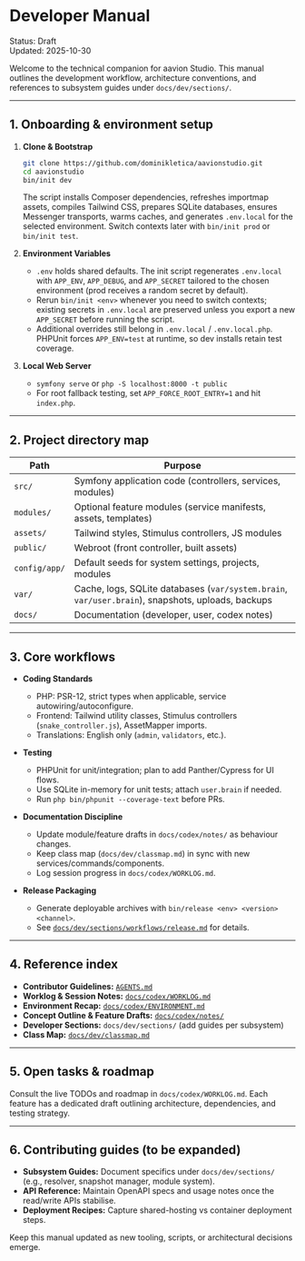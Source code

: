 # Developer Manual

Status: Draft  
Updated: 2025-10-30

Welcome to the technical companion for aavion Studio. This manual outlines the development workflow, architecture conventions, and references to subsystem guides under `docs/dev/sections/`.

---

## 1. Onboarding & environment setup

1. **Clone & Bootstrap**
   ```bash
   git clone https://github.com/dominikletica/aavionstudio.git
   cd aavionstudio
   bin/init dev
   ```
   The script installs Composer dependencies, refreshes importmap assets, compiles Tailwind CSS, prepares SQLite databases, ensures Messenger transports, warms caches, and generates `.env.local` for the selected environment. Switch contexts later with `bin/init prod` or `bin/init test`.

2. **Environment Variables**
   - `.env` holds shared defaults. The init script regenerates `.env.local` with `APP_ENV`, `APP_DEBUG`, and `APP_SECRET` tailored to the chosen environment (prod receives a random secret by default).
   - Rerun `bin/init <env>` whenever you need to switch contexts; existing secrets in `.env.local` are preserved unless you export a new `APP_SECRET` before running the script.
   - Additional overrides still belong in `.env.local` / `.env.local.php`. PHPUnit forces `APP_ENV=test` at runtime, so dev installs retain test coverage.

3. **Local Web Server**
   - `symfony serve` or `php -S localhost:8000 -t public`
   - For root fallback testing, set `APP_FORCE_ROOT_ENTRY=1` and hit `index.php`.

---

## 2. Project directory map

| Path | Purpose |
|------|---------|
| `src/` | Symfony application code (controllers, services, modules) |
| `modules/` | Optional feature modules (service manifests, assets, templates) |
| `assets/` | Tailwind styles, Stimulus controllers, JS modules |
| `public/` | Webroot (front controller, built assets) |
| `config/app/` | Default seeds for system settings, projects, modules |
| `var/` | Cache, logs, SQLite databases (`var/system.brain`, `var/user.brain`), snapshots, uploads, backups |
| `docs/` | Documentation (developer, user, codex notes) |

---

## 3. Core workflows

- **Coding Standards**
  - PHP: PSR-12, strict types when applicable, service autowiring/autoconfigure.
  - Frontend: Tailwind utility classes, Stimulus controllers (`snake_controller.js`), AssetMapper imports.
  - Translations: English only (`admin`, `validators`, etc.).

- **Testing**
  - PHPUnit for unit/integration; plan to add Panther/Cypress for UI flows.
  - Use SQLite in-memory for unit tests; attach `user.brain` if needed.
  - Run `php bin/phpunit --coverage-text` before PRs.

- **Documentation Discipline**
  - Update module/feature drafts in `docs/codex/notes/` as behaviour changes.
  - Keep class map (`docs/dev/classmap.md`) in sync with new services/commands/components.
  - Log session progress in `docs/codex/WORKLOG.md`.
- **Release Packaging**
  - Generate deployable archives with `bin/release <env> <version> <channel>`.
  - See [`docs/dev/sections/workflows/release.md`](sections/workflows/release.md) for details.

---

## 4. Reference index

- **Contributor Guidelines:** [`AGENTS.md`](../../AGENTS.md)
- **Worklog & Session Notes:** [`docs/codex/WORKLOG.md`](../codex/WORKLOG.md)
- **Environment Recap:** [`docs/codex/ENVIRONMENT.md`](../codex/ENVIRONMENT.md)
- **Concept Outline & Feature Drafts:** [`docs/codex/notes/`](../codex/notes/)
- **Developer Sections:** `docs/dev/sections/` (add guides per subsystem)
- **Class Map:** [`docs/dev/classmap.md`](classmap.md)

---

## 5. Open tasks & roadmap

Consult the live TODOs and roadmap in `docs/codex/WORKLOG.md`. Each feature has a dedicated draft outlining architecture, dependencies, and testing strategy.

---

## 6. Contributing guides (to be expanded)

- **Subsystem Guides:** Document specifics under `docs/dev/sections/` (e.g., resolver, snapshot manager, module system).
- **API Reference:** Maintain OpenAPI specs and usage notes once the read/write APIs stabilise.
- **Deployment Recipes:** Capture shared-hosting vs container deployment steps.

Keep this manual updated as new tooling, scripts, or architectural decisions emerge.
